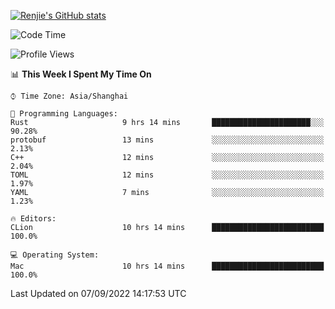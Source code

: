 [![Renjie's GitHub stats](https://github-readme-stats.vercel.app/api?username=liurenjie1024&show_icons=true&theme=chartreuse-dark)](https://github.com/anuraghazra/github-readme-stats)

<!--START_SECTION:waka-->
![Code Time](http://img.shields.io/badge/Code%20Time-147%20hrs%2029%20mins-blue)

![Profile Views](http://img.shields.io/badge/Profile%20Views-13-blue)

📊 **This Week I Spent My Time On** 

```text
⌚︎ Time Zone: Asia/Shanghai

💬 Programming Languages: 
Rust                     9 hrs 14 mins       ██████████████████████░░░   90.28% 
protobuf                 13 mins             ░░░░░░░░░░░░░░░░░░░░░░░░░   2.13% 
C++                      12 mins             ░░░░░░░░░░░░░░░░░░░░░░░░░   2.04% 
TOML                     12 mins             ░░░░░░░░░░░░░░░░░░░░░░░░░   1.97% 
YAML                     7 mins              ░░░░░░░░░░░░░░░░░░░░░░░░░   1.23%

🔥 Editors: 
CLion                    10 hrs 14 mins      █████████████████████████   100.0%

💻 Operating System: 
Mac                      10 hrs 14 mins      █████████████████████████   100.0%

```


 Last Updated on 07/09/2022 14:17:53 UTC
<!--END_SECTION:waka-->

